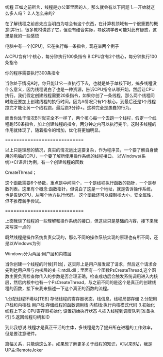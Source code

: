 线程
正如之前所言，线程是办公室里面的人，那么就会有以下问题
1.一开始就这么多人吗？
2.人怎么来的?

在了解线程之前首先应当明白为啥会有这个东西，在计算机领域有一个很重要的概念[并行]，很多教材讲述了它，但没有结合实际，导致初学者可能对此有疑惑，这里是我的一些感悟

电脑中有一个[CPU]，它在执行每一条指令，现在举两个例子

A:CPU含有1个核心，每分钟执行100条指令
B:CPU含有2个核心，每分钟执行100条指令

你的程序需要执行300条指令

当你处于情况A时，你只能让它一直执行下去，也就是处于单核下时，搞多线程没什么意义，因为线程说白了也是一种资源，告诉CPU指令从哪开始，然后让CPU执行。我们假定创建线程需要20条指令，如果你创了一条线程，那么两个线程同时跑还要加上创建线程的执行时间，因为A情况只有1个核心，到最后还是1个线程跑完才能让另一个线程跑，最后跑3分钟+。这种完全是愚蠢的行为。

而当你处于情况B时就完全不一样了，两个核心每一个去跑一个线程，假定一个线程跑150条指令，加上创建线程的指令，两分钟之内可以执行完毕。这时多线程的作用就体现了，随着指令的增加，优化将更加明显。

============================

以上只是理想的情况，真实的情况远比这要复杂，作为程序员，一个要了解自身使用的电脑的CPU，一个要了解所使用操作系统的线程接口。
以Windows(系统)+C(语言)为例，有一个创建线程的函数

CreateThread；

这个函数需要6个参数，重点是中间两个，一个是线程执行函数的指针，一个是参数列表。这里有个概念:函数指针，但说白了这是一个地址，就是告诉操作系统，也是告诉CPU，从哪个地方执行代码。
这个函数还可以控制栈大小，安全属性，但不推荐新手尝试。

============================

上面我谈了线程的一些理解和操作系统的接口，但这些只是基础的内容，接下来我来写深一点的

既然线程是操作系统负责实现的，那么不同的操作系统实现的原理也有所不同，还是以Windows为例

Windows分为两层:用户层和内核层

当你创建一个线程的时候[开始]，这实际上是用户层发起了请求，然后这个请求会先到达用户层与内核层的关卡:ntdll.dll；里面有一个函数PsCreateThread,这个函数主要负责检查你传入的参数是否合理正确，检查成功后会触发系统调用进入内核层，然后内核中也有一个PsCreateThread，与之前不同的是这个是真正的创建线程的函数，接下来我来描述一下这个真正的函数的流程。

1.分配线程环境块[TEB]
存储线程的寄存器状态，栈信息，线程局部存储
2.分配用户栈和内核栈
用户栈:存储线程的函数调用栈
内核栈:执行内核模式代码
3.初始化线程上下文
CPU寄存器初始化
设置初始执行状态
4.插入线程到调度队列[准备执行]
5.返回线程句柄和ID

到此我想说:线程才是真正干活的主体，多线程是为了提升所在进程的工作效率，但是要注意硬件。

篇幅关系，只能谈这么多，如果想了解更多关于线程的知识，可以来B站，我是UP主:RemoteJoker
